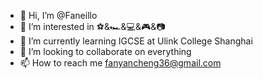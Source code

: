 - 👋 Hi, I’m @Faneillo
- 👀 I’m interested in ⚽️&🏎️&💻&🎮&📷
- 🌱 I’m currently learning IGCSE at Ulink College Shanghai
- 💞️ I’m looking to collaborate on everything
- 📫 How to reach me fanyancheng36@gmail.com
<!---
Faneillo/Faneillo is a ✨ special ✨ repository because its `README.md` (this file) appears on your GitHub profile.
You can click the Preview link to take a look at your changes.
--->
